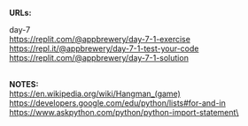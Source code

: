 **URLs:**

day-7 \
https://replit.com/@appbrewery/day-7-1-exercise \
https://repl.it/@appbrewery/day-7-1-test-your-code \
https://replit.com/@appbrewery/day-7-1-solution


\
**NOTES:**\
https://en.wikipedia.org/wiki/Hangman_(game) \
https://developers.google.com/edu/python/lists#for-and-in \
https://www.askpython.com/python/python-import-statement\
